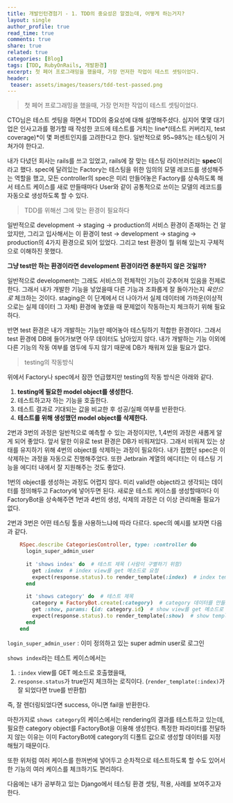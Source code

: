 ```yaml
---
title: 개발인턴경험기 - 1. TDD의 중요성은 알겠는데, 어떻게 하는거지?
layout: single
author_profile: true
read_time: true
comments: true
share: true
related: true
categories: [Blog]
tags: [TDD, RubyOnRails, 개발환경]
excerpt: 첫 페어 프로그래밍을 했을때, 가장 먼저한 작업이 테스트 셋팅이었다.
header:
 teaser: assets/images/teasers/tdd-test-passed.png
---
```


> 첫 페어 프로그래밍을 했을때, 가장 먼저한 작업이 테스트 셋팅이었다.

CTO님은 테스트 셋팅을 하면서 TDD의 중요성에 대해 설명해주셨다. 심지어 몇몇 대기업은 인사고과를 평가할 때 작성한 코드에 테스트를 거치는 line*(테스트 커버리지, test coverage)*이 몇 퍼센트인지를 고려한다고 한다. 일반적으로 95~98%는 테스팅이 거쳐가야 한다고.

내가 다녔던 회사는 rails를 쓰고 있었고, rails에 잘 맞는 테스팅 라이브러리는 **spec**이라고 했다. spec에 달려있는 Factory는 테스팅을 위한 임의의 모델 레코드를 생성해주는 역할을 했고, 모든 controller의 spec은 미리 만들어놓은 Factory를 상속하도록 해서 테스트 케이스를 새로 만들때마다 User와 같이 공통적으로 쓰이는 모델의 레코드를 자동으로 생성하도록 할 수 있다.

> TDD를 위해선 그에 맞는 환경이 필요하다

일반적으로 development → staging → production의 서비스 환경이 존재하는 건 알았지만, 그리고 입사해서는 이 환경이 test → development → staging → production의 4가지 환경으로 되어 있었다. 그리고 test 환경이 뭘 위해 있는지 구체적으로 이해하진 못했다.

**그냥 test만 하는 환경이라면 development 환경이라면 충분하지 않은 것일까?**

일반적으로 development는 그래도 서비스의 전체적인 기능이 갖추어져 있음을 전제로 한다. 그래서 내가 개발한 기능을 넣었을때 다른 기능과 조화롭게 잘 돌아가는지 *육안으로* 체크하는 것이다. staging은 이 단계에서 더 나아가서 실제 데이터에 가까운(이상적으로는 실제 데이터 그 자체) 환경에 놓였을 때 문제없이 작동하는지 체크하기 위해 필요하다.

반면 test 환경은 내가 개발하는 기능만 떼어놓아 테스팅하기 적합한 환경이다. 그래서 test 환경에 DB에 들어가보면 아무 데이터도 남아있지 않다. 내가 개발하는 기능 이외에 다른 기능의 작동 여부를 염두에 두지 않기 때문에 DB가 채워져 있을 필요가 없다.

> testing의 작동방식

위에서 Factory나 spec에서 잠깐 언급했지만 testing의 작동 방식은 아래와 같다.

1. **testing에 필요한 model object를 생성한다.**
2. 테스트하고자 하는 기능을 호출한다.
3. 테스트 결과로 기대되는 값을 비교한 후 성공/실패 여부를 반환한다.
4. **테스트를 위해 생성했던 model object를 삭제한다.**

2번과 3번의 과정은 일반적으로 예측할 수 있는 과정이지만, 1,4번의 과정은 새롭게 알게 되어 좋았다. 앞서 말한 이유로 test 환경은 DB가 비워져있다. 그래서 비워져 있는 상태를 유지하기 위해 4번의 object를 삭제하는 과정이 필요하다. 내가 접했던 spec은 이 삭제하는 과정을 자동으로 진행해주었다. 또한 Jetbrain 계열의 에디터는 이 테스팅 기능을 에디터 내에서 잘 지원해주는 것도 좋았다.

1번의 object를 생성하는 과정도 어렵지 않다. 미리 valid한 object라고 생각되는 데이터를 정의해두고 Factory에 넣어두면 된다. 새로운 테스트 케이스를 생성할때마다 이 FactoryBot을 상속해주면 1번과 4번의 생성, 삭제의 과정은 더 이상 관리해줄 필요가 없다.

2번과 3번은 어떤 테스팅 툴을 사용하느냐에 따라 다르다. spec의 예시를 보자면 다음과 같다.

```ruby
    RSpec.describe CategoriesController, type: :controller do
      login_super_admin_user
    
      it 'shows index' do  # 테스트 제목 (사람이 구별하기 위함)
        get :index  # index view를 get 메소드로 요청
        expect(response.status).to render_template(:index)  # index template이 렌더링 되면 테스트 성공
      end
    
      it 'shows category' do  # 테스트 제목
        category = FactoryBot.create(:category)  # category 데이터를 만들고 (Factory)
        get :show, params: {id: category.id}  # show view를 get 메소드로 요청. id 파라미터에는 방금 생선한 category의 id를 넣어서 요청
        expect(response.status).to render_template(:show)  # show template이 렌더링 되면 성
      end
    end
```

`login_super_admin_user` : 이미 정의하고 있는 super admin user로 로그인

`shows index`라는  테스트 케이스에서는

1. `:index` view를 GET 메소드로 호출했을때,
2. `response.status`가 true인지 체크하는 로직이다. 
(`render_template(:index)`가 잘 되었다면 true를 반환함)

즉, 잘 렌더링되었다면 success, 아니면 fail을 반환한다.

마찬가지로 `shows category`의 케이스에서는 rendering의 결과를 테스트하고 있는데, 필요한 category object를 FactoryBot을 이용해 생성한다. 특정한 파라미터를 전달하지 않는 이유는 이미 FactoryBot에 category의 디폴트 값으로 생성할 데이터를 지정해뒀기 때문이다.

또한 위처럼 여러 케이스를 한꺼번에 넣어두고 순차적으로 테스트하도록 할 수도 있어서 한 기능의 여러 케이스를 체크하기도 편리하다.

다음에는 내가 공부하고 있는 Django에서 테스팅 환경 셋팅, 적용, 사례를 보여주고자 한다.

<!--TODO Django 테스팅 환경-->